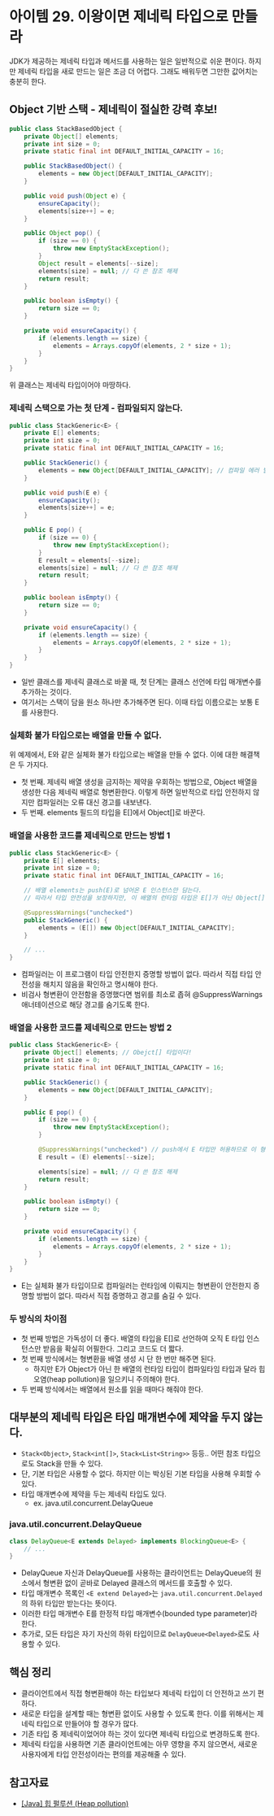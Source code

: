 # 아이템 29. 이왕이면 제네릭 타입으로 만들라

JDK가 제공하는 제네릭 타입과 메서드를 사용하는 일은 일반적으로 쉬운 편이다. 하지만 제네릭 타입을 새로 만드는 일은 조금 더 어렵다. 그래도 배워두면 그만한 값어치는 충분히 한다.

## Object 기반 스택 - 제네릭이 절실한 강력 후보!

```java
public class StackBasedObject {
    private Object[] elements;
    private int size = 0;
    private static final int DEFAULT_INITIAL_CAPACITY = 16;

    public StackBasedObject() {
        elements = new Object[DEFAULT_INITIAL_CAPACITY];
    }

    public void push(Object e) {
        ensureCapacity();
        elements[size++] = e;
    }

    public Object pop() {
        if (size == 0) {
            throw new EmptyStackException();
        }
        Object result = elements[--size];
        elements[size] = null; // 다 쓴 참조 해제
        return result;
    }

    public boolean isEmpty() {
        return size == 0;
    }

    private void ensureCapacity() {
        if (elements.length == size) {
            elements = Arrays.copyOf(elements, 2 * size + 1);
        }
    }
}
```

위 클래스는 제네릭 타입이어야 마땅하다.

### 제네릭 스택으로 가는 첫 단계 - 컴파일되지 않는다.

```java
public class StackGeneric<E> {
    private E[] elements;
    private int size = 0;
    private static final int DEFAULT_INITIAL_CAPACITY = 16;

    public StackGeneric() {
        elements = new Object[DEFAULT_INITIAL_CAPACITY]; // 컴파일 에러 발생
    }

    public void push(E e) {
        ensureCapacity();
        elements[size++] = e;
    }

    public E pop() {
        if (size == 0) {
            throw new EmptyStackException();
        }
        E result = elements[--size];
        elements[size] = null; // 다 쓴 참조 해제
        return result;
    }

    public boolean isEmpty() {
        return size == 0;
    }

    private void ensureCapacity() {
        if (elements.length == size) {
            elements = Arrays.copyOf(elements, 2 * size + 1);
        }
    }
}
```

- 일반 클래스를 제네릭 클래스로 바꿀 때, 첫 단계는 클래스 선언에 타입 매개변수를 추가하는 것이다.
- 여기서는 스택이 담을 원소 하나만 추가해주면 된다. 이때 타입 이름으로는 보통 E를 사용한다.

### 실체화 불가 타입으로는 배열을 만들 수 없다.

위 예제에서, E와 같은 실체화 불가 타입으로는 배열을 만들 수 없다. 이에 대한 해결책은 두 가지다.

- 첫 번째. 제네릭 배열 생성을 금지하는 제약을 우회하는 방법으로, Object 배열을 생성한 다음 제네릭 배열로 형변환한다. 이렇게 하면 일반적으로 타입 안전하지 않지만 컴파일러는 오류 대신 경고를 내보낸다.
- 두 번째. elements 필드의 타입을 E[]에서 Object[]로 바꾼다.

### 배열을 사용한 코드를 제네릭으로 만드는 방법 1

```java
public class StackGeneric<E> {
    private E[] elements;
    private int size = 0;
    private static final int DEFAULT_INITIAL_CAPACITY = 16;

    // 배열 elements는 push(E)로 넘어온 E 인스턴스만 담는다.
    // 따라서 타입 안전성을 보장하지만, 이 배열의 런타임 타입은 E[]가 아닌 Object[]다.

    @SuppressWarnings("unchecked")
    public StackGeneric() {
        elements = (E[]) new Object[DEFAULT_INITIAL_CAPACITY];
    }

    // ...
}
```

- 컴파일러는 이 프로그램이 타입 안전한지 증명할 방법이 없다. 따라서 직접 타입 안전성을 해치지 않음을 확인하고 명시해야 한다.
- 비검사 형변환이 안전함을 증명했다면 범위를 최소로 좁혀 @SuppressWarnings 애너테이션으로 해당 경고를 숨기도록 한다.

### 배열을 사용한 코드를 제네릭으로 만드는 방법 2

```java
public class StackGeneric<E> {
    private Object[] elements; // Obejct[] 타입이다!
    private int size = 0;
    private static final int DEFAULT_INITIAL_CAPACITY = 16;

    public StackGeneric() {
        elements = new Object[DEFAULT_INITIAL_CAPACITY];
    }

    public E pop() {
        if (size == 0) {
            throw new EmptyStackException();
        }

        @SuppressWarnings("unchecked") // push에서 E 타입만 허용하므로 이 형변환은 안전하다.
        E result = (E) elements[--size];

        elements[size] = null; // 다 쓴 참조 해제
        return result;
    }

    public boolean isEmpty() {
        return size == 0;
    }

    private void ensureCapacity() {
        if (elements.length == size) {
            elements = Arrays.copyOf(elements, 2 * size + 1);
        }
    }
}
```

- E는 실체화 불가 타입이므로 컴파일러는 런타임에 이뤄지는 형변환이 안전한지 증명할 방법이 없다. 따라서 직접 증명하고 경고를 숨길 수 있다.

### 두 방식의 차이점

- 첫 번째 방법은 가독성이 더 좋다. 배열의 타입을 E[]로 선언하여 오직 E 타입 인스턴스만 받음을 확실히 어필한다. 그리고 코드도 더 짧다.
- 첫 번째 방식에서는 형변환을 배열 생성 시 단 한 번만 해주면 된다.
    - 하지만 E가 Object가 아닌 한 배열의 런타임 타입이 컴파일타임 타입과 달라 힙 오염(heap pollution)을 일으키니 주의해야 한다.
- 두 번째 방식에서는 배열에서 원소를 읽을 때마다 해줘야 한다.

## 대부분의 제네릭 타입은 타입 매개변수에 제약을 두지 않는다.

- `Stack<Object>`, `Stack<int[]>`, `Stack<List<String>>` 등등.. 어떤 참조 타입으로도 Stack을 만들 수 있다.
- 단, 기본 타입은 사용할 수 없다. 하지만 이는 박싱된 기본 타입을 사용해 우회할 수 있다.
- 타입 매개변수에 제약을 두는 제네릭 타입도 있다.
    - ex. java.util.concurrent.DelayQueue

### java.util.concurrent.DelayQueue

```java
class DelayQueue<E extends Delayed> implements BlockingQueue<E> {
    // ...
}
```

- DelayQueue 자신과 DelayQueue를 사용하는 클라이언트는 DelayQueue의 원소에서 형변환 없이 곧바로 Delayed 클래스의 메서드를 호출할 수 있다.
- 타입 매개변수 목록인 `<E extend Delayed>`는 `java.util.concurrent.Delayed`의 하위 타입만 받는다는 뜻이다.
- 이러한 타입 매개변수 E를 한정적 타입 매개변수(bounded type parameter)라 한다.
- 추가로, 모든 타입은 자기 자신의 하위 타입이므로 `DelayQueue<Delayed>`로도 사용할 수 있다.

## 핵심 정리

- 클라이언트에서 직접 형변환해야 하는 타입보다 제네릭 타입이 더 안전하고 쓰기 편하다.
- 새로운 타입을 설계할 때는 형변환 없이도 사용할 수 있도록 한다. 이를 위해서는 제네릭 타입으로 만들어야 할 경우가 많다.
- 기존 타입 중 제네릭이었어야 하는 것이 있다면 제네릭 타입으로 변경하도록 한다.
- 제네릭 타입을 사용하면 기존 클라이언트에는 아무 영향을 주지 않으면서, 새로운 사용자에게 타입 안전성이라는 편의를 제공해줄 수 있다.

## 참고자료

- [[Java] 힙 펄루션 (Heap pollution)](https://velog.io/@adduci/Java-%ED%9E%99-%ED%8E%84%EB%A3%A8%EC%85%98-Heap-pollution)
